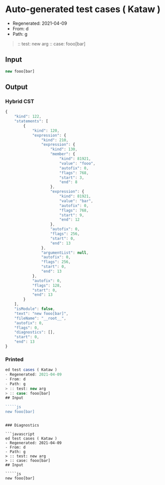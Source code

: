 # Auto-generated test cases ( Kataw )
- Regenerated: 2021-04-09
- From: d
- Path: g
> :: test: new arg
> :: case: fooo[bar]
## Input

`````js
new fooo[bar]
`````

## Output

### Hybrid CST

```javascript
{
    "kind": 122,
    "statements": [
        {
            "kind": 120,
            "expression": {
                "kind": 210,
                "expression": {
                    "kind": 130,
                    "member": {
                        "kind": 81921,
                        "value": "fooo",
                        "autofix": 0,
                        "flags": 768,
                        "start": 3,
                        "end": 8
                    },
                    "expression": {
                        "kind": 81921,
                        "value": "bar",
                        "autofix": 0,
                        "flags": 768,
                        "start": 9,
                        "end": 12
                    },
                    "autofix": 0,
                    "flags": 256,
                    "start": 0,
                    "end": 13
                },
                "argumentList": null,
                "autofix": 0,
                "flags": 256,
                "start": 0,
                "end": 13
            },
            "autofix": 0,
            "flags": 128,
            "start": 0,
            "end": 13
        }
    ],
    "isModule": false,
    "text": "new fooo[bar]",
    "fileName": "__root__",
    "autofix": 0,
    "flags": 0,
    "diagnostics": [],
    "start": 0,
    "end": 13
}
```

### Printed

```javascript
ed test cases ( Kataw )
- Regenerated: 2021-04-09
- From: d
- Path: g
> :: test: new arg
> :: case: fooo[bar]
## Input

`````js
new fooo[bar]
`````
```

### Diagnostics

```javascript
ed test cases ( Kataw )
- Regenerated: 2021-04-09
- From: d
- Path: g
> :: test: new arg
> :: case: fooo[bar]
## Input

`````js
new fooo[bar]
`````
```

